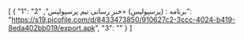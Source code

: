 [
  {
    "1": "برنامه : (پرسپولیس) =خبر رسانی تیم پرسپولیس",
    "2": "https://s19.picofile.com/d/8433473850/910627c2-3ccc-4024-b419-8eda402bb019/export.apk",
    "3": ""
  }
]
